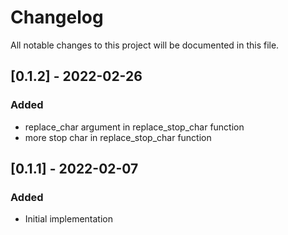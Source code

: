# Changelog
All notable changes to this project will be documented in this file.

## [0.1.2] - 2022-02-26
### Added
- replace_char argument in replace_stop_char function
- more stop char in replace_stop_char function

## [0.1.1] - 2022-02-07
### Added
- Initial implementation
